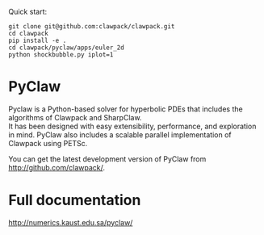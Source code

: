 Quick start:

    git clone git@github.com:clawpack/clawpack.git
    cd clawpack
    pip install -e .
    cd clawpack/pyclaw/apps/euler_2d
    python shockbubble.py iplot=1


# PyClaw

Pyclaw is a Python-based solver for hyperbolic PDEs that includes the algorithms
of Clawpack and SharpClaw.  
It has been designed with easy extensibility, performance, and exploration in mind.
PyClaw also includes a scalable parallel implementation of Clawpack using PETSc.

You can get the latest development version of PyClaw from
http://github.com/clawpack/.

# Full documentation 

http://numerics.kaust.edu.sa/pyclaw/
